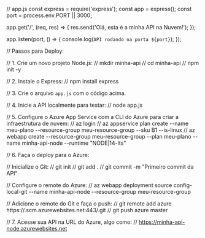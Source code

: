
// app.js
const express = require('express');
const app = express();
const port = process.env.PORT || 3000;

app.get('/', (req, res) => {
    res.send('Olá, esta é a minha API na Nuvem!');
});

app.listen(port, () => {
    console.log(`API rodando na porta ${port}`);
});

// Passos para Deploy:

// 1. Crie um novo projeto Node.js:
// mkdir minha-api
// cd minha-api
// npm init -y

// 2. Instale o Express:
// npm install express

// 3. Crie o arquivo `app.js` com o código acima.

// 4. Inicie a API localmente para testar:
// node app.js

// 5. Configure o Azure App Service com a CLI do Azure para criar a infraestrutura de nuvem:
// az login
// az appservice plan create --name meu-plano --resource-group meu-resource-group --sku B1 --is-linux
// az webapp create --resource-group meu-resource-group --plan meu-plano --name minha-api-node --runtime "NODE|14-lts"

// 6. Faça o deploy para o Azure:

// Inicialize o Git:
// git init
// git add .
// git commit -m "Primeiro commit da API"

// Configure o remote do Azure:
// az webapp deployment source config-local-git --name minha-api-node --resource-group meu-resource-group

// Adicione o remote do Git e faça o push:
// git remote add azure https://<nome-da-api>.scm.azurewebsites.net:443/<nome-da-api>.git
// git push azure master

// 7. Acesse sua API na URL do Azure, algo como:
// https://minha-api-node.azurewebsites.net
